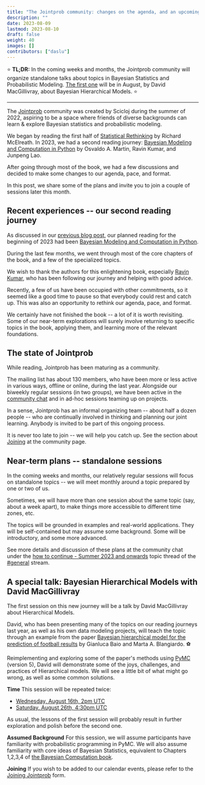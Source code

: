 ```yaml
---
title: "The Jointprob community: changes on the agenda, and an upcoming talk about Bayesian Hierarchical Models"
description: ""
date: 2023-08-09
lastmod: 2023-08-10
draft: false
weight: 40
images: []
contributors: ["daslu"]
---
```


:star: **TL;DR:** In the coming weeks and months, the Jointprob community will organize standalone talks about topics in Bayesian Statistics and Probabilistic Modeling. [The first one](./#a-special-talk-bayesian-hierarchical-models-with-david-macgillivray) will be in August, by David MacGillivray, about Bayesian Hierarchical Models. :star:

---------------

The [Jointprob](https://scicloj.github.io/docs/community/groups/jointprob) community was created by Scicloj during the summer of 2022, aspiring to be a space where friends of diverse backgrounds can learn & explore Bayesian statistics and probabilistic modeling.

We began by reading the first half of [Statistical Rethinking](https://xcelab.net/rm/statistical-rethinking/) by Richard McElreath. In 2023, we had a second reading journey: [Bayesian Modeling and Computation in Python](https://bayesiancomputationbook.com/) by Osvaldo A. Martin, Ravin Kumar, and Junpeng Lao.

After going through most of the book, we had a few discussions and decided to make some changes to our agenda, pace, and format.

In this post, we share some of the plans and invite you to join a couple of sessions later this month.

## Recent experiences -- our second reading journey
As discussed in our [previous blog post](https://scicloj.github.io/blog/jointprob-in-2023-bayesian-modeling-and-computation-meeting-ravin-kumar/), our planned reading for the beginning of 2023 had been [Bayesian Modeling and Computation in Python](https://bayesiancomputationbook.com/).

During the last few months, we went through most of the core chapters of the book, and a few of the specialized topics.

We wish to thank the authors for this enlightening book, especially [Ravin Kumar](https://ravinkumar.com/), who has been following our journey and helping with good advice.

Recently, a few of us have been occupied with other commitments, so it seemed like a good time to pause so that everybody could rest and catch up. This was also an opportunity to rethink our agenda, pace, and format.

We certainly have not finished the book -- a lot of it is worth revisiting. Some of our near-term explorations will surely involve returning to specific topics in the book, applying them, and learning more of the relevant foundations.

## The state of Jointprob
While reading, Jointprob has been maturing as a community.

The mailing list has about 130 members, who have been more or less active in various ways, offline or online, during the last year. Alongside our biweekly regular sessions (in two groups), we have been active in the [community chat](https://scicloj.github.io/docs/community/groups/jointprob/#chat) and in ad-hoc sessions teaming up on projects.

In a sense, Jointprob has an informal organizing team -- about half a dozen people -- who are continually involved in thinking and planning our joint learning. Anybody is invited to be part of this ongoing process.

It is never too late to join -- we will help you catch up. See the section about [Joining](https://scicloj.github.io/docs/community/groups/jointprob/#joining) at the community page.

## Near-term plans -- standalone sessions
In the coming weeks and months, our relatively regular sessions will focus on standalone topics -- we will meet monthly around a topic prepared by one or two of us.

Sometimes, we will have more than one session about the same topic (say, about a week apart), to make things more accessible to different time zones, etc.

The topics will be grounded in examples and real-world applications. They will be self-contained but may assume some background. Some will be introductory, and some more advanced.

See more details and discussion of these plans at the community chat under the [how to continue - Summer 2023 and onwards](https://jointprob.zulipchat.com/#narrow/stream/331009-general/topic/how.20to.20continue.20-.20Summer.202023.20and.20onwards) topic thread of the [#general](https://jointprob.zulipchat.com/#narrow/stream/331009-general) stream.

## A special talk: Bayesian Hierarchical Models with David MacGillivray

The first session on this new journey will be a talk by David MacGillivray about Hierarchical Models.

David, who has been presenting many of the topics on our reading journeys last year, as well as his own data modeling projects, will teach the topic  through an example from the paper [Bayesian hierarchical model for the prediction of football results](https://discovery.ucl.ac.uk/id/eprint/16040/1/16040.pdf) by Gianluca Baio and Marta A. Blangiardo. :soccer:

Reimplementing and exploring some of the paper's methods using [PyMC](https://www.pymc.io/) (version 5), David will demonstrate some of the joys, challenges, and practices of Hierarchical models. We will see a little bit of what might go wrong, as well as some common solutions.

**Time** 
This session will be repeated twice:
* [Wednesday, August 16th, 2pm UTC](https://time.is/14:00_16_Aug_2023_in_UTC)
* [Saturday, August 26th, 4:30pm UTC](https://time.is/16:30_26_Aug_2023_in_UTC)

As usual, the lessons of the first session will probably result in further exploration and polish before the second one.

**Assumed Background**
For this session, we will assume participants have familiarity with probabilistic programming in PyMC. We will also assume familiarity with core ideas of Bayesian Statistics, equivalent to Chapters 1,2,3,4 of [the Bayesian Computation book](https://bayesiancomputationbook.com/).  

**Joining**
If you wish to be added to our calendar events, please refer to the [Joining Jointprob](https://scicloj.github.io/docs/community/groups/jointprob/#joining) form.


